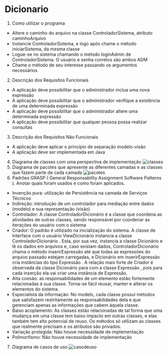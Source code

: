 # Dicionario
1. Como utilizar o programa
- Altere o caminho do arquivo na classe ControladorSistema,
atributo caminhoArquivo
- Instancie ControladorSistema, e logo após chame o método
iniciarSistema, da mesma classe
- Logue-se no sistema chamando o método loginAdmin de
ControladorSistema. O usuário e senha corretos são ambos ADM
- Chame o método de seu interesse passando os argumentos
necessários
2. Descrição dos Requisitos Funcionais
- A aplicação deve possibilitar que o administrador inclua uma nova
expressão
- A aplicação deve possibilitar que o administrador verifique a
existência de uma determinada expressão
- A aplicação deve possibilitar que o administrador altere uma
determinada expressão
- A aplicação deve possibilitar que qualquer pessoa possa realizar
consultas
3. Descrição dos Requisitos Não Funcionais
- A aplicação deve aplicar o princípio de separação modelo-visão
- A aplicação deve ser implementada em Java
4. Diagrama de classes com uma perspectiva de implementação
![classes](https://user-images.githubusercontent.com/40123806/41257632-e8218336-6da3-11e8-8b20-18029605893b.png)
5. Diagrama de pacotes que apresente as diferentes camadas e as classes que
fazem parte de cada camada
![pacotes](https://user-images.githubusercontent.com/40123806/41257661-1004a306-6da4-11e8-8b08-4d677eb80c83.jpg)
6. Padrões GRASP ( General Responsability Assignment Software Patterns ).
Anotar quais foram usados e como foram aplicados.
- Invenção pura: utilização de Persistência na camada de Serviços
Técnicos
- Indireção: introdução de um controlador para mediação entre dados
(modelo) e sua representação (visão)
- Controlador: A classe ControladorDicionário é a classe que
coordena as atividades de outras classes, sendo responsável por
coordenar as iterações do usuário com o sistema
- Criador: O padrão é utilizado na inicialização do sistema. A classe
de Interface com o usuário ViewDicionário instancia a classe
ControladorDicionário . Esta, por sua vez, instancia a classe
Dicionário e lê os dados em arquivos e, caso existam dados,
ControladorDicionário chama o método inserirExpressão até que
todas as expressões do arquivo passado estejam carregadas, e
Dicionário em inserirExpressão cria instâncias do tipo Expressão .
A relação mais forte de Criador é observada da classe Dicionário
para com a classe Expressão , pois para cada inserção ela vai criar
uma instância de Expressão.
- Alta coesão: as responsabilidades de um elemento estão fortemente
relacionadas à sua classe. Torna-se fácil reusar, manter e alterar os
elementos do sistema.
- Especialista da informação: No modelo, cada classe possui
métodos que satisfazem restritamente as responsabilidades dela e
que gerenciam apenas as informações que cabem àquela classe.
- Baixo acoplamento: As classes estão relacionadas de tal forma que
uma mudança em uma classe tem baixo impacto em outras classes,
e elas também tem alto potencial de reuso. Os métodos só utilizam
as classes que realmente precisam e os atributos são privados.
- Variação protegida: Não houve necessidade de implementação
- Polimorfismo: Não houve necessidade de implementação
7. Diagrama de casos de uso
![casodeuso](https://user-images.githubusercontent.com/40123806/41257703-3b16da1e-6da4-11e8-997c-999005cc0954.jpg)
